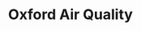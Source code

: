 ---
schema: default
title: 'Oxford Air Quality '
organization: Oxford City Council
notes: >-
  Data showing levels of Nitric Oxide, Nitrogen Dioxide, Nitrogen oxides as
  Nitrogen Dioxide and PM10 particulate matter. 
resources:
  - name: Oxford Centre Roadside Site
    url: >-
      https://oxfordshire.air-quality.info/location/oxford-centre-roadside/download
    format: html
  - name: Oxford St Ebbes Site
    url: 'https://oxfordshire.air-quality.info/location/oxford-st-ebbes/download'
    format: html
  - name: Oxford High Street Automatic Monitoring Site
    url: >-
      https://oxfordshire.air-quality.info/location/oxford-high-street-automatic-monitoring-site/download
    format: html
license: 'https://www.nationalarchives.gov.uk/doc/open-government-licence/version/3/'
category:
  - Environment
maintainer: Oxford City Council
maintainer_email: opendata@oxford.gov.uk
---